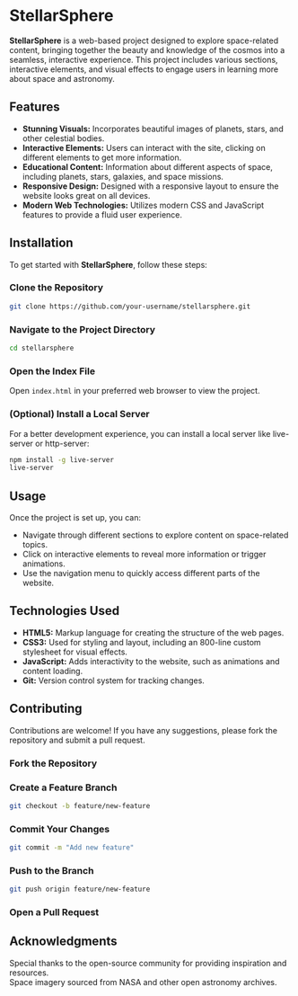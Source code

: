 # **StellarSphere**

**StellarSphere** is a web-based project designed to explore space-related content, bringing together the beauty and knowledge of the cosmos into a seamless, interactive experience. This project includes various sections, interactive elements, and visual effects to engage users in learning more about space and astronomy.

## **Features**
- **Stunning Visuals:** Incorporates beautiful images of planets, stars, and other celestial bodies.
- **Interactive Elements:** Users can interact with the site, clicking on different elements to get more information.
- **Educational Content:** Information about different aspects of space, including planets, stars, galaxies, and space missions.
- **Responsive Design:** Designed with a responsive layout to ensure the website looks great on all devices.
- **Modern Web Technologies:** Utilizes modern CSS and JavaScript features to provide a fluid user experience.

## **Installation**
To get started with **StellarSphere**, follow these steps:

### **Clone the Repository**

```bash
git clone https://github.com/your-username/stellarsphere.git
```

### **Navigate to the Project Directory**

```bash
cd stellarsphere
```

### **Open the Index File**
Open `index.html` in your preferred web browser to view the project.

### **(Optional) Install a Local Server**
For a better development experience, you can install a local server like live-server or http-server:

```bash
npm install -g live-server
live-server
```

## **Usage**
Once the project is set up, you can:
- Navigate through different sections to explore content on space-related topics.
- Click on interactive elements to reveal more information or trigger animations.
- Use the navigation menu to quickly access different parts of the website.

## **Technologies Used**
- **HTML5:** Markup language for creating the structure of the web pages.
- **CSS3:** Used for styling and layout, including an 800-line custom stylesheet for visual effects.
- **JavaScript:** Adds interactivity to the website, such as animations and content loading.
- **Git:** Version control system for tracking changes.

## **Contributing**
Contributions are welcome! If you have any suggestions, please fork the repository and submit a pull request.

### **Fork the Repository**

### **Create a Feature Branch**

```bash
git checkout -b feature/new-feature
```

### **Commit Your Changes**

```bash
git commit -m "Add new feature"
```

### **Push to the Branch**

```bash
git push origin feature/new-feature
```

### **Open a Pull Request**

## **Acknowledgments**
Special thanks to the open-source community for providing inspiration and resources.  
Space imagery sourced from NASA and other open astronomy archives.

